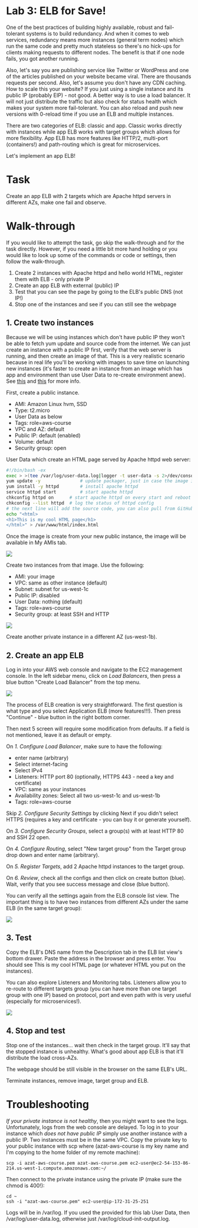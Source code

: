# Lab 3: ELB for Save!

One of the best practices of building highly available, robust and fail-tolerant systems is to build redundancy. And when it comes to web services, redundancy means more instances (general term nodes) which run the same code and pretty much stateless so there's no hick-ups for clients making requests to different nodes. The benefit is that if one node fails, you got another running.

Also, let's say you are publishing service like Twitter or WordPress and one of the articles published on your website became viral. There are thousands requests per second. Also, let's assume you don't have any CDN caching. How to scale this your website? If you just using a single instance and its public IP (probably EIP) - not good. A better way is to use a load balancer. It will not just distribute the traffic but also check for status health which makes your system more fail-tolerant. You can also reload and push new versions with 0-reload time if you use an ELB and multiple instances.

There are two categories of ELB: classic and app. Classic works directly with instances while app ELB works with target groups which allows for more flexibility. App ELB has more features like HTTP/2, multi-port (containers!) and path-routing which is great for microservices.

Let's implement an app ELB!

# Task

Create an app ELB with 2 targets which are Apache httpd servers in different AZs, make one fail and observe.


# Walk-through

If you would like to attempt the task, go skip the walk-through and for the task directly. However, if you need a little bit more hand holding or you would like to look up some of the commands or code or settings, then follow the walk-through.

1. Create 2 instances with Apache httpd and hello world HTML, register them with ELB - only private IP
1. Create an app ELB with external (public) IP
1. Test that you can see the page by going to the ELB's public DNS (not IP!)
1. Stop one of the instances and see if you can still see the webpage

## 1. Create two instances

Because we will be using instances which don't have public IP they won't be able to fetch yum update and source code from the internet. We can just create an instance *with* a public IP first, verify that the web server is running, and then create an image of that. This is a very realistic scenario because in real life you'll be working with images to save time on launching new instances (it's faster to create an instance from an image which has app and environment than use User Data to re-create environment anew). See [this](http://serverfault.com/questions/600987/allowing-a-private-subnet-ec2-access-to-the-internet-amazon-aws) and [this](http://serverfault.com/questions/628559/ec2-instances-in-vpc-and-access-to-the-internet) for more info.

First, create a public instance.

* AMI: Amazon Linux hvm, SSD
* Type: t2.micro
* User Data as below
* Tags: role=aws-course
* VPC and AZ: default
* Public IP: default (enabled)
* Volume: default
* Security group: open

User Data which create an HTML page served by Apache httpd web server:

```sh
#!/bin/bash -ex
exec > >(tee /var/log/user-data.log|logger -t user-data -s 2>/dev/console) 2>&1  # get just user data logs
yum update -y				# update packager, just in case the image is outdate
yum install -y httpd 		# install apache httpd
service httpd start 		# start apache httpd
chkconfig httpd on  	# start apache httpd on every start and reboot
chkconfig --list httpd	# log the status of httpd config
# the next line will add the source code, you can also pull from GitHub, or S3
echo "<html>
<h1>This is my cool HTML page</h1>
</html>" > /var/www/html/index.html
```

Once the image is create from your new public instance, the image will be available in My AMIs tab.

![](../images/elb-my-image.png)

Create two instances from that image. Use the following:

* AMI: your image
* VPC: same as other instance (default)
* Subnet: subnet for us-west-1c
* Public IP: disabled
* User Data: nothing (default)
* Tags: role=aws-course
* Security group: at least SSH and HTTP

![](../images/elb-instance-1.png)

Create another private instance in a different AZ (us-west-1b).


## 2. Create an app ELB

Log in into your AWS web console and navigate to the EC2 management console. In the left sidebar menu, click on *Load Balancers*, then press a blue button "Create Load Balancer" from the top menu.

![](../images/ec2-elb.png)

The process of ELB creation is very straightforward. The first question is what type and you select Application ELB (more features!!!). Then press "Continue" - blue button in the right bottom corner.

Then next 5 screen will require some modification from defaults. If a field is not mentioned, leave it as default or empty.

On *1. Configure Load Balancer*, make sure to have the following:

* enter name (arbitrary)
* Select internet-facing
* Select IPv4
* Listeners: HTTP port 80 (optionally, HTTPS 443 - need a key and certificate)
* VPC: same as your instances
* Availability zones: Select all two us-west-1c and us-west-1b
* Tags: role=aws-course


Skip *2. Configure Security Settings* by clicking Next if you didn't select HTTPS (requires a key and certificate - you can buy it or generate yourself).

On *3. Configure Security Groups*, select a group(s) with at least HTTP 80 and SSH 22 open.

On *4. Configure Routing*,  select "New target group" from the Target group drop down and enter name (arbitrary).

On *5. Register Targets*, add 2 Apache httpd instances to the target group.

On *6. Review*, check all the configs and then click on create button (blue). Wait, verify that you see success message and close (blue button).

You can verify all the settings again from the ELB console list view. The important thing is to have two instances from different AZs under the same ELB (in the same target group):

![](../images/target-gp.png)

## 3. Test

Copy the ELB's DNS name from the Description tab in the ELB list view's bottom drawer. Paste the address in the browser and press enter. You should see This is my cool HTML page (or whatever HTML you put on the instances).

You can also explore Listeners and Monitoring tabs. Listeners allow you to re-route to different targets group (you can have more than one target group with one IP) based on protocol, port and even path with is very useful (especially for microservices!).

![](../images/elb-listener.png)

## 4. Stop and test

Stop one of the instances... wait then check in the target group. It'll say that the stopped instance is unhealthy. What's good about app ELB is that it'll distribute the load cross-AZs.

The webpage should be still visible in the browser on the same ELB's URL.

Terminate instances, remove image, target group and ELB.


# Troubleshooting

*If your private instance is not healthy*, then you might want to see the logs. Unfortunately, logs from the web console are delayed. To log in to your instance which *does not have public IP* simply use another instance *with* a public IP. Two instances must be in the same VPC. Copy the private key to your public instance with scp where (azat-aws-course is my key name and I'm copying to the home folder of my remote machine):

```
scp -i azat-aws-course.pem azat-aws-course.pem ec2-user@ec2-54-153-86-214.us-west-1.compute.amazonaws.com:~/
```


Then connect to the private instance using the private IP (make sure the chmod is 400!):

```
cd ~
ssh -i "azat-aws-course.pem" ec2-user@ip-172-31-25-251
```

Logs will be in /var/log. If you used the provided for this lab User Data, then /var/log/user-data.log, otherwise just /var/log/cloud-init-output.log.

